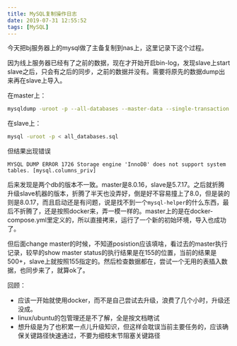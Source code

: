 ```yaml
---
title: MySQL复制操作日志
date: 2019-07-31 12:55:52
tags: [MySQL]
---
```


今天把bj服务器上的mysql做了主备复制到nas上，这里记录下这个过程。

因为线上服务器已经有了之前的数据，现在才开始开启bin-log，发现slave上start slave之后，只会有之后的同步，之前的数据并没有。需要将原先的数据dump出来再在slave上导入。

在master上：

```bash
mysqldump -uroot -p --all-databases --master-data --single-transaction > all_databases.sql
```

在slave上：

```bash
mysql -uroot -p < all_databases.sql
```

但结果出现错误

```
MYSQL DUMP ERROR 1726 Storage engine 'InnoDB' does not support system tables. [mysql.columns_priv]
```

后来发现是两个db的版本不一致。master是8.0.16，slave是5.7.17。之后就折腾升级slave机器的版本，折腾了半天也没弄好，倒是好不容易撞上了8.0，但是装的则是8.0.17，而且启动还是有问题，说是找不到一个`mysql-helper`的什么东西，最后不折腾了，还是按照docker来，弄一模一样的。master上的是在docker-compose.yml里定义的，所以直接拷来，运行了一个新的初始环境，导入也成功了。

但后面change master的时候，不知道posistion应该填啥，看过去的master执行记录，较早的show master status的执行结果是在155的位置，当前的结果是500+，slave上就按照155指定的。然后检查数据都在，尝试一个无用的表插入数据，也同步来了，就算ok了。

回顾：
- 应该一开始就使用docker，而不是自己尝试去升级，浪费了几个小时，升级还没成。
- linux/ubuntu的包管理还是不了解，全是按文档瞎试
- 想升级是为了也积累一点儿升级知识，但这样会耽误当前主要任务的，应该确保关键路径快速通过，不要为细枝末节阻塞关键路径
